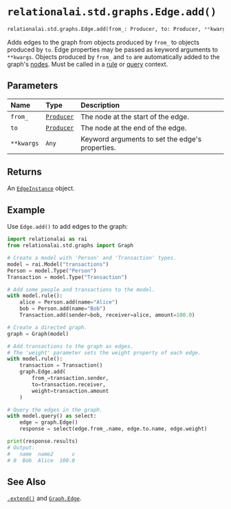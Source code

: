 # `relationalai.std.graphs.Edge.add()`

```python
relationalai.std.graphs.Edge.add(from_: Producer, to: Producer, **kwargs: Any) -> EdgeInstance
```

Adds edges to the graph from objects produced by `from_` to objects produced by `to`.
Edge properties may be passed as keyword arguments to `**kwargs`.
Objects produced by `from_` and `to` are automatically added to the graph's [nodes](../Graph/Node.md).
Must be called in a [rule](../Model/rule.md) or [query](../Model/query.md) context.

## Parameters

| Name | Type | Description |
| :--- | :--- | :------ |
| `from_` | [`Producer`](../../Producer.md) | The node at the start of the edge. |
| `to` | [`Producer`](../../Producer.md) | The node at the end of the edge. |
| `**kwargs` | `Any` | Keyword arguments to set the edge's properties. |

## Returns

An [`EdgeInstance`](../EdgeInstance/README.md) object.

## Example

Use `Edge.add()` to add edges to the graph:

```python
import relationalai as rai
from relationalai.std.graphs import Graph

# Create a model with 'Person' and 'Transaction' types.
model = rai.Model("transactions")
Person = model.Type("Person")
Transaction = model.Type("Transaction")

# Add some people and transactions to the model.
with model.rule():
    alice = Person.add(name="Alice")
    bob = Person.add(name="Bob")
    Transaction.add(sender=bob, receiver=alice, amount=100.0)

# Create a directed graph.
graph = Graph(model)

# Add transactions to the graph as edges.
# The 'weight' parameter sets the weight property of each edge.
with model.rule():
    transaction = Transaction()
    graph.Edge.add(
        from_=transaction.sender,
        to=transaction.receiver,
        weight=transaction.amount
    )

# Query the edges in the graph.
with model.query() as select:
    edge = graph.Edge()
    response = select(edge.from_.name, edge.to.name, edge.weight)

print(response.results)
# Output:
#   name  name2      v
# 0  Bob  Alice  100.0
```

## See Also

[`.extend()`](./extend.md) and [`Graph.Edge`](../Graph/Edge.md).

